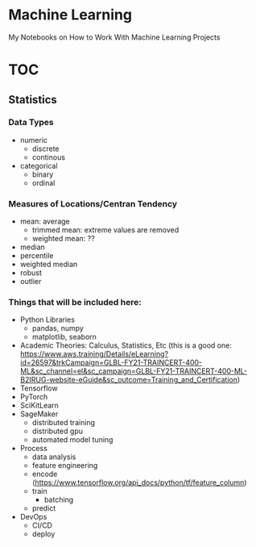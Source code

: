 # Machine Learning
My Notebooks on How to Work With Machine Learning Projects

# TOC
## Statistics
### Data Types
- numeric
  - discrete
  - continous
- categorical
  - binary
  - ordinal
### Measures of Locations/Centran Tendency
- mean: average
  - trimmed mean: extreme values are removed
  - weighted mean: ??
- median
- percentile
- weighted median
- robust
- outlier

### Things that will be included here:
- Python Libraries
  - pandas, numpy
  - matplotlib, seaborn
- Academic Theories: Calculus, Statistics, Etc (this is a good one: https://www.aws.training/Details/eLearning?id=26597&trkCampaign=GLBL-FY21-TRAINCERT-400-ML&sc_channel=el&sc_campaign=GLBL-FY21-TRAINCERT-400-ML-B2IRUG-website-eGuide&sc_outcome=Training_and_Certification)
- Tensorflow
- PyTorch
- SciKitLearn
- SageMaker
  - distributed training
  - distributed gpu
  - automated model tuning
- Process
  - data analysis
  - feature engineering
  - encode (https://www.tensorflow.org/api_docs/python/tf/feature_column)
  - train
    - batching
  - predict
- DevOps
  - CI/CD
  - deploy

